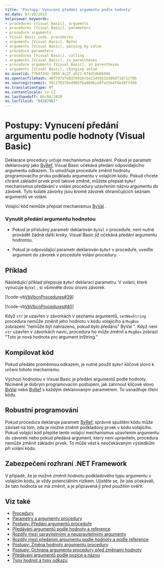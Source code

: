 ```yaml
---
title: 'Postupy: Vynucení předání argumentu podle hodnoty'
ms.date: 07/20/2015
helpviewer_keywords:
- procedures [Visual Basic], arguments
- procedures [Visual Basic], parameters
- procedure arguments
- Visual Basic code, procedures
- arguments [Visual Basic], ByVal
- arguments [Visual Basic], passing by value
- procedure parameters
- procedures [Visual Basic], calling
- arguments [Visual Basic], in parentheses
- procedure arguments [Visual Basic], in parentheses
- arguments [Visual Basic], changing value
ms.assetid: 77b4f2d2-1055-4c2f-a521-874d1db86946
ms.openlocfilehash: 48f7d7afebd76916cba11459532d89d71871c79b
ms.sourcegitcommit: f8c270376ed905f6a8896ce0fe25b4f4b38ff498
ms.translationtype: MT
ms.contentlocale: cs-CZ
ms.lasthandoff: 06/04/2020
ms.locfileid: "84387961"
---
```

# <a name="how-to-force-an-argument-to-be-passed-by-value-visual-basic"></a>Postupy: Vynucení předání argumentu podle hodnoty (Visual Basic)
Deklarace procedury určuje mechanismus předávání. Pokud je parametr deklarovaný jako [ByRef](../../../language-reference/modifiers/byref.md), Visual Basic očekává předání odpovídajícího argumentu odkazem. To umožňuje proceduře změnit hodnotu programovacího prvku podkladu argumentu v volajícím kódu. Pokud chcete chránit základní prvek proti takové změně, můžete přepsat `ByRef` mechanismus předávání v volání procedury uzavřením názvu argumentu do závorek. Tyto kulaté závorky jsou kromě závorek ohraničujících seznam argumentů ve volání.  
  
 Volající kód nemůže přepsat mechanismus [ByVal](../../../language-reference/modifiers/byval.md) .  
  
### <a name="to-force-an-argument-to-be-passed-by-value"></a>Vynutit předání argumentu hodnotou  
  
- Pokud je příslušný parametr deklarován `ByVal` v proceduře, není nutné provádět žádné další kroky. Visual Basic již očekává předání argumentu hodnotou.  
  
- Pokud je odpovídající parametr deklarován `ByRef` v proceduře, uveďte argument do závorek v proceduře volání procedury.  
  
## <a name="example"></a>Příklad  
 Následující příklad přepisuje `ByRef` deklaraci parametru. V volání, které vynucuje `ByVal` , si všimněte dvou úrovní závorek.  
  
 [!code-vb[VbVbcnProcedures#39](~/samples/snippets/visualbasic/VS_Snippets_VBCSharp/VbVbcnProcedures/VB/Class1.vb#39)]  
  
 [!code-vb[VbVbcnProcedures#40](~/samples/snippets/visualbasic/VS_Snippets_VBCSharp/VbVbcnProcedures/VB/Class1.vb#40)]  
  
 Když `str` je uzavřen v závorkách v seznamu argumentů, `setNewString` procedura nemůže změnit jeho hodnotu v kódu volajícího a `MsgBox` zobrazení "nemůže být nahrazeno, pokud bylo předáno" ByVal ". Když není `str` uzavřen v závorkách navíc, procedura ho může změnit a `MsgBox` zobrazí "Toto je nová hodnota pro argument inString."  
  
## <a name="compile-the-code"></a>Kompilovat kód  
 Pokud předáte proměnnou odkazem, je nutné použít `ByRef` klíčové slovo k určení tohoto mechanismu.  
  
 Výchozí hodnotou v Visual Basic je předání argumentů podle hodnoty. Nicméně je dobrým programovacím postupem, jak zahrnout klíčové slovo [ByVal](../../../language-reference/modifiers/byval.md) nebo [ByRef](../../../language-reference/modifiers/byref.md) s každým deklarovaným parametrem. To usnadňuje čtení kódu.  
  
## <a name="robust-programming"></a>Robustní programování  
 Pokud procedura deklaruje parametr [ByRef](../../../language-reference/modifiers/byref.md), správné spuštění kódu může záviset na tom, zda je možné změnit podkladový prvek v kódu volajícího. Pokud volající kód přepíše tento volající mechanismus uzavřením argumentu do závorek nebo pokud předává argument, který není upraviteln, procedura nemůže změnit základní prvek. To může vést k neočekávaným výsledkům při volání kódu.  
  
## <a name="net-framework-security"></a>Zabezpečení rozhraní .NET Framework  
 V případě, že je možné změnit hodnotu podkladového typu argumentu v volajícím kódu, je vždy potenciálním rizikem. Ujistěte se, že jste očekávali, že tato hodnota se má změnit, a je připravená ji před použitím ověřit.  
  
## <a name="see-also"></a>Viz také

- [Procedury](./index.md)
- [Parametry a argumenty procedury](./procedure-parameters-and-arguments.md)
- [Postupy: Předání argumentů proceduře](./how-to-pass-arguments-to-a-procedure.md)
- [Předávání argumentů podle hodnoty a reference](./passing-arguments-by-value-and-by-reference.md)
- [Rozdíly mezi upravitelnými a neupravitelnými argumenty](./differences-between-modifiable-and-nonmodifiable-arguments.md)
- [Rozdíly mezi předáním argumentu podle hodnoty a podle reference](./differences-between-passing-an-argument-by-value-and-by-reference.md)
- [Postupy: Změna hodnoty argumentu procedury](./how-to-change-the-value-of-a-procedure-argument.md)
- [Postupy: Ochrana argumentu procedury před změnami hodnoty](./how-to-protect-a-procedure-argument-against-value-changes.md)
- [Předávání argumentů podle pozice a názvu](./passing-arguments-by-position-and-by-name.md)
- [Typy hodnot a typy odkazu](../data-types/value-types-and-reference-types.md)
